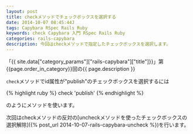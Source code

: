 ```yaml
---
layout: post
title: checkメソッドでチェックボックスを選択する
date: 2014-10-07 08:45:44J
tags: Capybara RSpec Rails Ruby
keywords: check Capybara 入門 RSpec Rails Ruby
categories: rails-capybara
description: 今回はcheckメソッドで指定したチェックボックスを選択します。
---
```


「{{ site.data["category_params"]["rails-capybara"]["title"]}}」第{{page.order_in_category}}回の{{ page.description }}

`check`メソッドでid属性が"publish"のチェックボックスを選択するには

{% highlight ruby %}
check 'publish'
{% endhighlight %}

のようにメソッドを使います。

次回はcheckメソッドの反対の[uncheckメソッドを使ったチェックボックスの選択解除]({% post_url 2014-10-07-rails-capybara-uncheck %})を行います。

